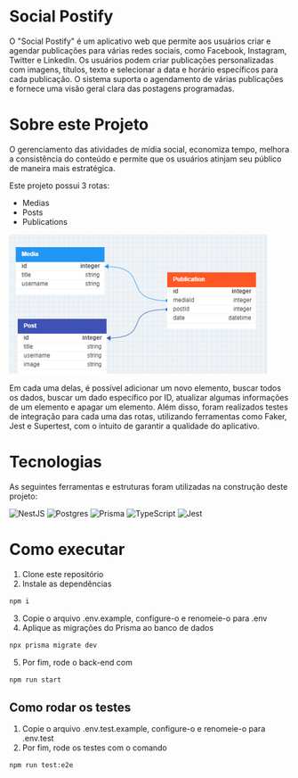 # Social Postify

O "Social Postify" é um aplicativo web que permite aos usuários criar e agendar publicações para várias redes sociais, como Facebook, Instagram, Twitter e LinkedIn. Os usuários podem criar publicações personalizadas com imagens, títulos, texto e selecionar a data e horário específicos para cada publicação. O sistema suporta o agendamento de várias publicações e fornece uma visão geral clara das postagens programadas.

# Sobre este Projeto

O gerenciamento das atividades de mídia social, economiza tempo, melhora a consistência do conteúdo e permite que os usuários atinjam seu público de maneira mais estratégica.

Este projeto possui 3 rotas:
- Medias
- Posts
- Publications

<img src="assets/imagem_2023-09-11_022636132.png" alt="Login" height=250 width=auto>


Em cada uma delas, é possível adicionar um novo elemento, buscar todos os dados, buscar um dado específico por ID, atualizar algumas informações de um elemento e apagar um elemento. Além disso, foram realizados testes de integração para cada uma das rotas, utilizando ferramentas como Faker, Jest e Supertest, com o intuito de garantir a qualidade do aplicativo.

# Tecnologias

As seguintes ferramentas e estruturas foram utilizadas na construção deste projeto:

![NestJS](https://img.shields.io/badge/nestjs-%23E0234E.svg?style=for-the-badge&logo=nestjs&logoColor=white)
![Postgres](https://img.shields.io/badge/postgres-%23316192.svg?style=for-the-badge&logo=postgresql&logoColor=white)
![Prisma](https://img.shields.io/badge/Prisma-3982CE?style=for-the-badge&logo=Prisma&logoColor=white)
![TypeScript](https://img.shields.io/badge/typescript-%23007ACC.svg?style=for-the-badge&logo=typescript&logoColor=white)
![Jest](https://img.shields.io/badge/-jest-%23C21325?style=for-the-badge&logo=jest&logoColor=white)

# Como executar

1. Clone este repositório
2. Instale as dependências
```bash
npm i
```
3. Copie o arquivo .env.example, configure-o e renomeie-o para .env
4. Aplique as migrações do Prisma ao banco de dados
```bash
npx prisma migrate dev
```
5. Por fim, rode o back-end com
```bash
npm run start
```

## Como rodar os testes

1. Copie o arquivo .env.test.example, configure-o e renomeie-o para .env.test
2. Por fim, rode os testes com o comando
```bash
npm run test:e2e
```
